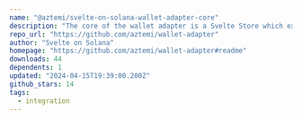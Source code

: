 ```yaml
---
name: "@aztemi/svelte-on-solana-wallet-adapter-core"
description: "The core of the wallet adapter is a Svelte Store which exposes methods and properties to run the wallet in your application. This allows to share this data among all components in your application."
repo_url: "https://github.com/aztemi/wallet-adapter"
author: "Svelte on Solana"
homepage: "https://github.com/aztemi/wallet-adapter#readme"
downloads: 44
dependents: 1
updated: "2024-04-15T19:39:00.200Z"
github_stars: 14
tags: 
  - integration
---
```


